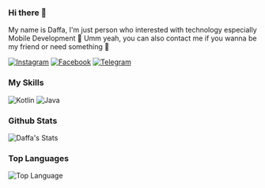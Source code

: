 ### Hi there 👋

My name is Daffa, I'm just person who interested with technology especially Mobile Development 🗿 Umm yeah, you can also contact me if you wanna be my friend or need something 🍒

[![Instagram](https://img.shields.io/badge/Instagram-E4405F?style=for-the-badge&logo=instagram&logoColor=white)](https://www.instagram.com/dapoi_)
[![Facebook](https://img.shields.io/badge/Facebook-1877F2?style=for-the-badge&logo=facebook&logoColor=white)](https://www.facebook.com/luthfi.d.prabowo)
[![Telegram](https://img.shields.io/badge/Telegram-2CA5E0?style=for-the-badge&logo=telegram&logoColor=white)](https://t.me/dapoii)

### My Skills
![Kotlin](https://img.shields.io/badge/Kotlin-0095D5?&style=for-the-badge&logo=kotlin&logoColor=white)
![Java](https://img.shields.io/badge/Java-ED8B00?style=for-the-badge&logo=java&logoColor=white)


### Github Stats
![Daffa's Stats](https://github-readme-stats.vercel.app/api?username=dapoi&count_private=true&show_icons=true&theme=radical)

### Top Languages
![Top Language](https://github-readme-stats.vercel.app/api/top-langs/?username=DAPOI&show_icons=true&theme=radical)
